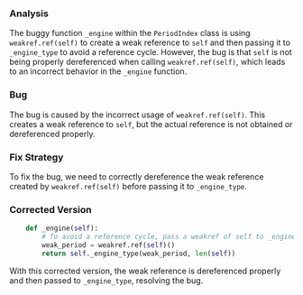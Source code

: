 ### Analysis
The buggy function `_engine` within the `PeriodIndex` class is using `weakref.ref(self)` to create a weak reference to `self` and then passing it to `_engine_type` to avoid a reference cycle. However, the bug is that `self` is not being properly dereferenced when calling `weakref.ref(self)`, which leads to an incorrect behavior in the `_engine` function.

### Bug
The bug is caused by the incorrect usage of `weakref.ref(self)`. This creates a weak reference to `self`, but the actual reference is not obtained or dereferenced properly.

### Fix Strategy
To fix the bug, we need to correctly dereference the weak reference created by `weakref.ref(self)` before passing it to `_engine_type`.

### Corrected Version
```python
    def _engine(self):
        # To avoid a reference cycle, pass a weakref of self to _engine_type.
        weak_period = weakref.ref(self)()
        return self._engine_type(weak_period, len(self))
```

With this corrected version, the weak reference is dereferenced properly and then passed to `_engine_type`, resolving the bug.